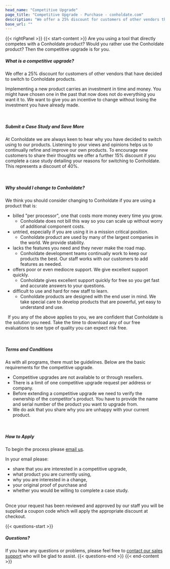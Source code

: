 ```yaml
---
head_name: "Competitive Upgrade"
page_title: "Competitive Upgrade - Purchase - conholdate.com"
description: "We offer a 25% discount for customers of other vendors that have decided to switch to Conholdate products."
base_url: ""
---
```

{{< rightPanel >}}
{{< start-content >}}
Are you using a tool that directly competes with a Conholdate product? Would you rather use the Conholdate product? Then the competitive upgrade is for you.
 
##### **What is a competitive upgrade?**
We offer a 25% discount for customers of other vendors that have decided to switch to Conholdate products.

Implementing a new product carries an investment in time and money. You might have chosen one in the past that now does not do everything you want it to. We want to give you an incentive to change without losing the investment you have already made.

&nbsp;
##### **Submit a Case Study and Save More**
At Conholdate we are always keen to hear why you have decided to switch using to our products. Listening to your views and opinions helps us to continually refine and improve our own products. To encourage new customers to share their thoughts we offer a further 15% discount if you complete a case study detailing your reasons for switching to Conholdate. This represents a discount of 40%.

&nbsp;
##### **Why should I change to Conholdate?**
We think you should consider changing to Conholdate if you are using a product that is:

- billed "per processor", one that costs more money every time you grow.
    - Conholdate does not bill this way so you can scale up without worry of additional component costs.
- untried, especially if you are using it in a mission critical position.
    - Conholdate product are used by many of the largest companies in the world. We provide stability.
- lacks the features you need and they never make the road map.
    - Conholdate development teams continually work to keep our products the best. Our staff works with our customers to add features as needed.
- offers poor or even mediocre support. We give excellent support quickly.
    - Conholdate gives excellent support quickly for free so you get fast and accurate answers to your questions.
- difficult to use and hard for new staff to learn.
    - Conholdate products are designed with the end user in mind. We take special care to develop products that are powerful, yet easy to understand and use.

&nbsp;
If you any of the above applies to you, we are confident that Conholdate is the solution you need. Take the time to download any of our free evaluations to see type of quality you can expect risk free.

&nbsp;
##### **Terms and Conditions**
As with all programs, there must be guidelines. Below are the basic requirements for the competitive upgrade.

* Competitive upgrades are not available to or through resellers.
* There is a limit of one competitive upgrade request per address or company.
* Before extending a competitive upgrade we need to verify the ownership of the competitor's product. You have to provide the name and serial number of the product you want to upgrade from.
* We do ask that you share why you are unhappy with your current product.

&nbsp;
##### **How to Apply**
To begin the process please [email us](https://about.conholdate.com/contact/).

In your email please:

* share that you are interested in a competitive upgrade,
* what product you are currently using,
* why you are interested in a change,
* your original proof of purchase and
* whether you would be willing to complete a case study.
 
&nbsp;  
Once your request has been reviewed and approved by our staff you will be supplied a coupon code which will apply the appropriate discount at checkout.

{{< questions-start >}}
##### __Questions?__
If you have any questions or problems, please feel free to [contact our sales support](https://about.conholdate.com/contact/) who will be glad to assist.
{{< questions-end >}}
{{< end-content >}}